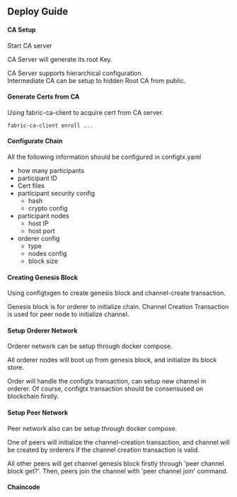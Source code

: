 
## Deploy Guide

#### CA Setup

Start CA server

CA Server will generate its root Key.

CA Server supports hierarchical configuration.  
Intermediate CA can be setup to hidden Root CA from public.

#### Generate Certs from CA

Using fabric-ca-client to acquire cert from CA server.

```
fabric-ca-client enroll ...
```

#### Configurate Chain

All the following information should be configured in configtx.yaml

* how many participants
* participant ID
* Cert files
* participant security config
    * hash
    * crypto config
* participant nodes
    * host IP
    * host port
* orderer config
    * type
    * nodes config
    * block size


#### Creating Genesis Block

Using configtxgen to create genesis block and channel-create transaction.

Genesis block is for orderer to initialize chain.
Channel Creation Transaction is used for peer node to initialize channel.


#### Setup Orderer Network

Orderer network can be setup through docker compose.

All orderer nodes will boot up from genesis block, and initialize its block store.

Order will handle the configtx transaction, can setup new channel in orderer.
Of course, configtx transaction should be consensused on blockchain firstly.

#### Setup Peer Network

Peer network also can be setup through docker compose.

One of peers will initialize the channel-creation transaction, and channel will be created by orderers if the channel creation transaction is valid.

All other peers will get channel genesis block firstly through 'peer channel block get?'.  Then, peers join the channel with 'peer channel join' command.


#### Chaincode



